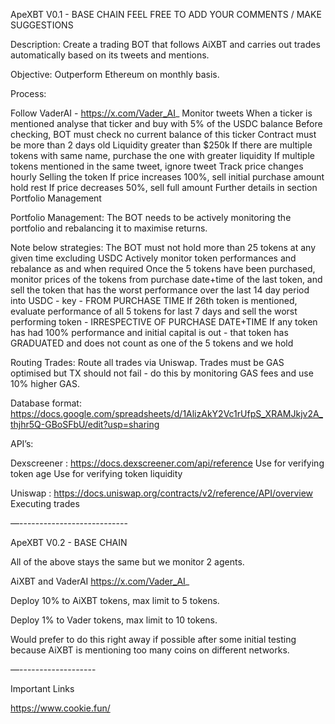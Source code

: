 ApeXBT V0.1 - BASE CHAIN
FEEL FREE TO ADD YOUR COMMENTS / MAKE SUGGESTIONS

Description: Create a trading BOT that follows AiXBT and carries out trades automatically based on its tweets and mentions.

Objective: Outperform Ethereum on monthly basis.

Process:

Follow VaderAI - https://x.com/Vader_AI_
Monitor tweets
When a ticker is mentioned analyse that ticker and buy with 5% of the USDC balance
Before checking, BOT must check no current balance of this ticker
Contract must be more than 2 days old
Liquidity greater than $250k
If there are multiple tokens with same name, purchase the one with greater liquidity
If multiple tokens mentioned in the same tweet, ignore tweet
Track price changes hourly
Selling the token
If price increases 100%, sell initial purchase amount hold rest
If price decreases 50%, sell full amount
Further details in section Portfolio Management

Portfolio Management: The BOT needs to be actively monitoring the portfolio and rebalancing it to maximise returns.

Note below strategies:
The BOT must not hold more than 25 tokens at any given time excluding USDC
Actively monitor token performances and rebalance as and when required
Once the 5 tokens have been purchased, monitor prices of the tokens from purchase date+time of the last token, and sell the token that has the worst performance over the last 14 day period into USDC - key - FROM PURCHASE TIME
If 26th token is mentioned, evaluate performance of all 5 tokens for last 7 days and sell the worst performing token - IRRESPECTIVE OF PURCHASE DATE+TIME
If any token has had 100% performance and initial capital is out - that token has GRADUATED and does not count as one of the 5 tokens and we hold

Routing Trades: Route all trades via Uniswap. Trades must be GAS optimised but TX should not fail - do this by monitoring GAS fees and use 10% higher GAS.

Database format: https://docs.google.com/spreadsheets/d/1AlizAkY2Vc1rUfpS_XRAMJkjv2A_thjhr5Q-GBoSFbU/edit?usp=sharing


API’s:

Dexscreener : https://docs.dexscreener.com/api/reference
Use for verifying token age
Use for verifying token liquidity

Uniswap : https://docs.uniswap.org/contracts/v2/reference/API/overview
Executing trades


—---------------------------

ApeXBT V0.2 - BASE CHAIN

All of the above stays the same but we monitor 2 agents.

AiXBT and VaderAI https://x.com/Vader_AI_

Deploy 10% to AiXBT tokens, max limit to 5 tokens.

Deploy 1% to Vader tokens, max limit to 10 tokens.

Would prefer to do this right away if possible after some initial testing because AiXBT is mentioning too many coins on different networks.


—-------------------

Important Links

https://www.cookie.fun/
